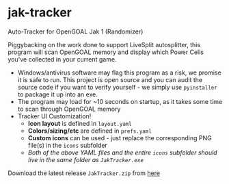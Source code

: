 # jak-tracker
Auto-Tracker for OpenGOAL Jak 1 (Randomizer)

Piggybacking on the work done to support LiveSplit autosplitter, this program will scan OpenGOAL memory and display which Power Cells you've collected in your current game. 

- Windows/antivirus software may flag this program as a risk, we promise it is safe to run. This project is open source and you can audit the source code if you want to verify yourself - we simply use `pyinstaller` to package it up into an exe.
- The program may load for ~10 seconds on startup, as it takes some time to scan through OpenGOAL memory
- Tracker UI Customization!
  - **Icon layout** is defined in `layout.yaml`
  - **Colors/sizing/etc** are defined in `prefs.yaml`
  - **Custom icons** can be used - just replace the corresponding PNG file(s) in the `icons` subfolder
  - *Both of the above YAML files and the entire `icons` subfolder should live in the same folder as `JakTracker.exe`*

Download the latest release `JakTracker.zip` from [here](https://github.com/OpenGOAL-Unofficial-Mods/jak-tracker/releases/latest)
